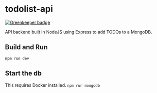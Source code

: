 # todolist-api

[![Greenkeeper badge](https://badges.greenkeeper.io/ravichalla/todolist-api.svg)](https://greenkeeper.io/)

API backend built in NodeJS using Express to add TODOs to a MongoDB. 

## Build and Run
`npm run dev`

## Start the db 
This requires Docker installed.
`npm run mongodb`
